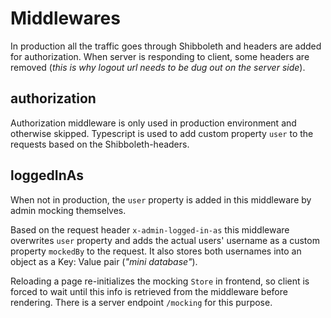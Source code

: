 # Middlewares

In production all the traffic goes through Shibboleth and headers are added for authorization. When server is responding to client, some headers are removed (*this is why logout url needs to be dug out on the server side*).

## authorization

Authorization middleware is only used in production environment and otherwise skipped. Typescript is used to add custom property ```user``` to the requests based on the Shibboleth-headers.

## loggedInAs

When not in production, the ```user``` property is added in this middleware by admin mocking themselves.

Based on the request header ```x-admin-logged-in-as``` this middleware overwrites ```user``` property and adds the actual users' username as a custom property ```mockedBy``` to the request. It also stores both usernames into an object as a Key: Value pair (*"mini database"*).

Reloading a page re-initializes the mocking ```Store``` in frontend, so client is forced to wait until this info is retrieved from the middleware before rendering. There is a server endpoint ```/mocking``` for this purpose.
